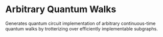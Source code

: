 # Arbitrary Quantum Walks
Generates quantum circuit implementation of arbitrary continuous-time quantum walks by trotterizing over efficiently implementable subgraphs.

